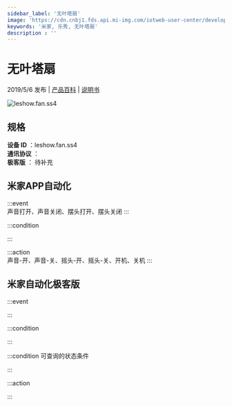 ```yaml
---
sidebar_label: '无叶塔扇'
image: 'https://cdn.cnbj1.fds.api.mi-img.com/iotweb-user-center/developer_1679047578550csISk46S.png?GalaxyAccessKeyId=AKVGLQWBOVIRQ3XLEW&Expires=9223372036854775807&Signature=M337JCT0/k0wxVNJCQsUenzRirY='
keywords: '米家, 乐秀, 无叶塔扇'
description : ''
---
```

# 无叶塔扇

2019/5/6 发布 | [产品百科](https://home.mi.com/webapp/content/baike/product/index.html?model=leshow.fan.ss4/) | [说明书](https://home.mi.com/views/introduction.html?model=leshow.fan.ss4&region=cn)

![leshow.fan.ss4](https://cdn.cnbj1.fds.api.mi-img.com/iotweb-user-center/developer_1679047578550csISk46S.png?GalaxyAccessKeyId=AKVGLQWBOVIRQ3XLEW&Expires=9223372036854775807&Signature=M337JCT0/k0wxVNJCQsUenzRirY=)

## 规格  
> 
**设备 ID** ：leshow.fan.ss4  
**通讯协议** ：  
**极客版**  ： 待补充 


## 米家APP自动化  

:::event  
声音打开、声音关闭、摆头打开、摆头关闭
:::

:::condition  

:::

:::action   
声音-开、声音-关、摇头-开、摇头-关、开机、关机
:::

## 米家自动化极客版  

:::event  

:::

:::condition  

:::

:::condition 可查询的状态条件  

:::

:::action  

:::

        
